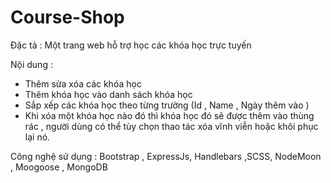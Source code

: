 # Course-Shop

Đặc tả : Một trang web hỗ trợ học các khóa học trực tuyến 

Nội dung : 
- Thêm sửa xóa các khóa học 
- Thêm khóa học vào danh sách khóa học 
- Sắp xếp các khóa học theo từng trường (Id , Name , Ngày thêm vào )
- Khi xóa một khóa học nào đó thì khóa học đó sẽ được thêm vào thùng rác ,
             người dùng có thể tùy chọn thao tác xóa vĩnh viễn hoặc khôi phục lại nó.
             
             
Công nghệ sử dụng : Bootstrap , ExpressJs, Handlebars ,SCSS, NodeMoon , Moogoose , MongoDB
 

